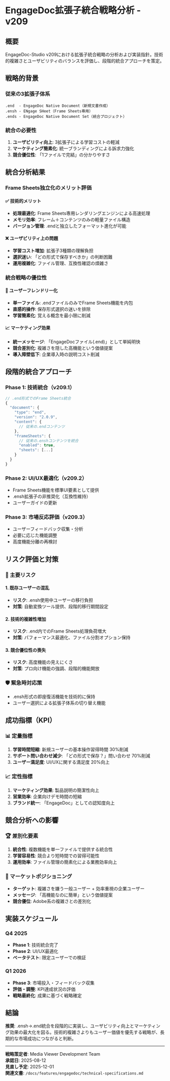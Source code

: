 # EngageDoc拡張子統合戦略分析 - v209

## 概要

EngageDoc-Studio v209における拡張子統合戦略の分析および実装指針。技術的複雑さとユーザビリティのバランスを評価し、段階的統合アプローチを策定。

## 戦略的背景

### 従来の3拡張子体系
```
.end  - EngageDoc Native Document（新規文書作成）
.ensh - ENgage SHeet（Frame Sheets専用）
.ends - EngageDoc Native Document Set（統合プロジェクト）
```

### 統合の必要性
1. **ユーザビリティ向上**: 3拡張子による学習コストの軽減
2. **マーケティング簡素化**: 統一ブランディングによる訴求力強化
3. **競合優位性**: 「1ファイルで完結」の分かりやすさ

## 統合分析結果

### Frame Sheets独立化のメリット評価

#### ✅ 技術的メリット
- **処理最適化**: Frame Sheets専用レンダリングエンジンによる高速処理
- **メモリ効率**: フレーム＋コンテンツのみの軽量ファイル構造
- **バージョン管理**: .endと独立したフォーマット進化が可能

#### ❌ ユーザビリティ上の問題
- **学習コスト増加**: 拡張子3種類の理解負担
- **選択迷い**: 「どの形式で保存すべきか」の判断困難
- **運用複雑化**: ファイル管理、互換性確認の煩雑さ

### 統合戦略の優位性

#### 🎯 ユーザーフレンドリー化
- **単一ファイル**: .endファイルのみでFrame Sheets機能を内包
- **直感的操作**: 保存形式選択の迷いを排除
- **学習簡素化**: 覚える概念を最小限に削減

#### 📈 マーケティング効果
- **統一メッセージ**: 「EngageDocファイル(.end)」として単純明快
- **競合差別化**: 複雑さを隠した高機能という価値提案
- **導入障壁低下**: 企業導入時の説明コスト削減

## 段階的統合アプローチ

### Phase 1: 技術統合（v209.1）
```javascript
// .end形式でのFrame Sheets統合
{
  "document": {
    "type": "end",
    "version": "2.0.9",
    "content": {
      // 従来の.endコンテンツ
    },
    "frameSheets": {
      // 従来の.enshコンテンツを統合
      "enabled": true,
      "sheets": [...]
    }
  }
}
```

### Phase 2: UI/UX最適化（v209.2）
- Frame Sheets機能を標準UI要素として提供
- .ensh拡張子の非推奨化（互換性維持）
- ユーザーガイドの更新

### Phase 3: 市場反応評価（v209.3）
- ユーザーフィードバック収集・分析
- 必要に応じた機能調整
- 高度機能分離の再検討

## リスク評価と対策

### 🚨 主要リスク

#### 1. 既存ユーザーの混乱
- **リスク**: .ensh使用中ユーザーの移行負担
- **対策**: 自動変換ツール提供、段階的移行期間設定

#### 2. 技術的複雑性増加
- **リスク**: .end内でのFrame Sheets処理負荷増大
- **対策**: パフォーマンス最適化、ファイル分割オプション保持

#### 3. 競合優位性の喪失
- **リスク**: 高度機能の見えにくさ
- **対策**: プロ向け機能の強調、段階的機能開放

### 🛡️ 緊急時対応策
- .ensh形式の即座復活機能を技術的に保持
- ユーザー選択による拡張子体系の切り替え機能

## 成功指標（KPI）

### 📊 定量指標
1. **学習時間短縮**: 新規ユーザーの基本操作習得時間 30%削減
2. **サポート問い合わせ減少**: 「どの形式で保存？」問い合わせ 70%削減
3. **ユーザー満足度**: UI/UXに関する満足度 20%向上

### 📈 定性指標
1. **マーケティング効果**: 製品説明の簡潔性向上
2. **営業効率**: 企業向けデモ時間の短縮
3. **ブランド統一**: 「EngageDoc」としての認知度向上

## 競合分析への影響

### 🏆 差別化要素
1. **統合性**: 複数機能を単一ファイルで提供する統合性
2. **学習容易性**: 競合より短時間での習得可能性  
3. **運用効率**: ファイル管理の簡素化による業務効率向上

### 🎯 マーケットポジショニング
- **ターゲット**: 複雑さを嫌う一般ユーザー + 効率重視の企業ユーザー
- **メッセージ**: 「高機能なのに簡単」という価値提案
- **競合優位**: Adobe系の複雑さとの差別化

## 実装スケジュール

### Q4 2025
- **Phase 1**: 技術統合完了
- **Phase 2**: UI/UX最適化
- **ベータテスト**: 限定ユーザーでの検証

### Q1 2026  
- **Phase 3**: 市場投入・フィードバック収集
- **評価・調整**: KPI達成状況の評価
- **戦略最終化**: 成果に基づく戦略確定

## 結論

**推奨**: .ensh→.end統合を段階的に実装し、ユーザビリティ向上とマーケティング効果の最大化を図る。技術的複雑さよりもユーザー価値を優先する戦略が、長期的な市場成功につながると判断。

---

**戦略策定者**: Media Viewer Development Team  
**承認日**: 2025-08-12  
**見直し予定**: 2025-12-01  
**関連文書**: `/docs/features/engagedoc/technical-specifications.md`